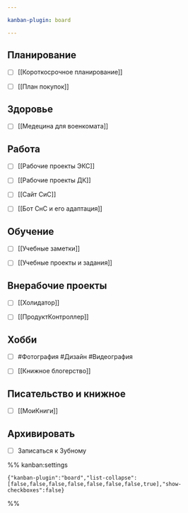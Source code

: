 ```yaml
---

kanban-plugin: board

---
```


## Планирование

- [ ] [[Короткосрочное планирование]]
- [ ] [[План покупок]]


## Здоровье

- [ ] [[Медецина для военкомата]]


## Работа

- [ ] [[Рабочие проекты ЭКС]]
- [ ] [[Рабочие проекты ДК]]
- [ ] [[Сайт СиС]]
- [ ] [[Бот СнС и его адаптация]]


## Обучение

- [ ] [[Учебные заметки]]
- [ ] [[Учебные проекты и задания]]


## Внерабочие проекты

- [ ] [[Холидатор]]
- [ ] [[ПродуктКонтроллер]]


## Хобби

- [ ] #Фотография 
	#Дизайн
	#Видеография
- [ ] [[Книжное блогерство]]


## Писательство и книжное

- [ ] [[МоиКниги]]


## Архивировать

- [ ] Записаться к Зубному




%% kanban:settings
```
{"kanban-plugin":"board","list-collapse":[false,false,false,false,false,false,false,true],"show-checkboxes":false}
```
%%